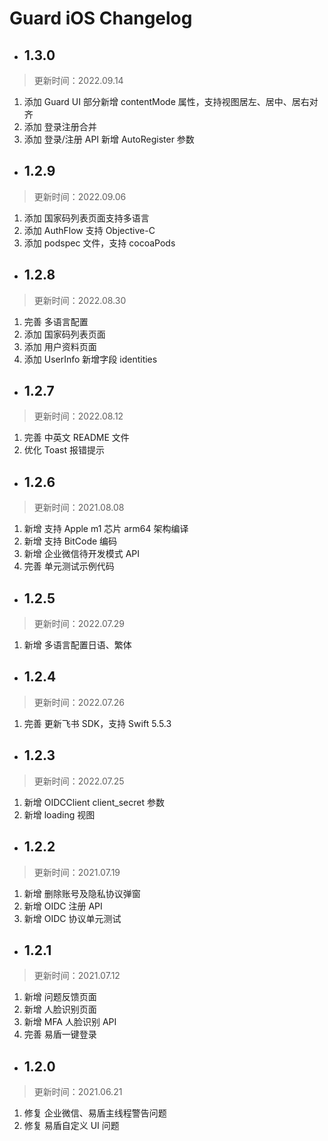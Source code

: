 # Guard iOS Changelog

<LastUpdated/>

- ## 1.3.0

> 更新时间：2022.09.14

1. 添加 Guard UI 部分新增 contentMode 属性，支持视图居左、居中、居右对齐
2. 添加 登录注册合并
3. 添加 登录/注册 API 新增 AutoRegister 参数

- ## 1.2.9

> 更新时间：2022.09.06

1. 添加 国家码列表页面支持多语言
2. 添加 AuthFlow 支持 Objective-C 
3. 添加 podspec 文件，支持 cocoaPods

- ## 1.2.8

> 更新时间：2022.08.30

1. 完善 多语言配置
2. 添加 国家码列表页面
3. 添加 用户资料页面
4. 添加 UserInfo 新增字段 identities

- ## 1.2.7

> 更新时间：2022.08.12

1. 完善 中英文 README 文件
2. 优化 Toast 报错提示

- ## 1.2.6

> 更新时间：2021.08.08

1. 新增 支持 Apple m1 芯片 arm64 架构编译
2. 新增 支持 BitCode 编码
3. 新增 企业微信待开发模式 API
4. 完善 单元测试示例代码

- ## 1.2.5

> 更新时间：2022.07.29

1. 新增 多语言配置日语、繁体

- ## 1.2.4

> 更新时间：2022.07.26

1. 完善 更新飞书 SDK，支持 Swift 5.5.3

- ## 1.2.3

> 更新时间：2022.07.25

1. 新增 OIDCClient client_secret 参数
2. 新增 loading 视图

- ## 1.2.2

> 更新时间：2021.07.19

1. 新增 删除账号及隐私协议弹窗
2. 新增 OIDC 注册 API
3. 新增 OIDC 协议单元测试

- ## 1.2.1

> 更新时间：2021.07.12

1. 新增 问题反馈页面
2. 新增 人脸识别页面
3. 新增 MFA 人脸识别 API
4. 完善 易盾一键登录

- ## 1.2.0

> 更新时间：2021.06.21

1. 修复 企业微信、易盾主线程警告问题
2. 修复 易盾自定义 UI 问题
